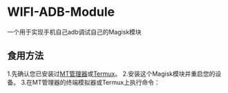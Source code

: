# WIFI-ADB-Module
一个用于实现手机自己adb调试自己的Magisk模块
## 食用方法
1.先确认您已安装过[MT管理器](https://d.mt2.cn)或[Termux](https://github.com/termux/termux-app/releases/)。
2.安装这个Magisk模块并重启您的设备。
3.在MT管理器的终端模拟器或Termux上执行命令：

